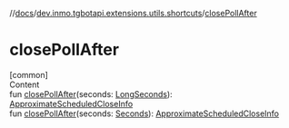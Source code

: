 //[docs](../../index.md)/[dev.inmo.tgbotapi.extensions.utils.shortcuts](index.md)/[closePollAfter](close-poll-after.md)



# closePollAfter  
[common]  
Content  
fun [closePollAfter](close-poll-after.md)(seconds: [LongSeconds](../dev.inmo.tgbotapi.types/index.md#%5Bdev.inmo.tgbotapi.types%2FLongSeconds%2F%2F%2FPointingToDeclaration%2F%5D%2FClasslikes%2F625018081)): [ApproximateScheduledCloseInfo](../dev.inmo.tgbotapi.types.polls/-approximate-scheduled-close-info/index.md)  
fun [closePollAfter](close-poll-after.md)(seconds: [Seconds](../dev.inmo.tgbotapi.types/index.md#%5Bdev.inmo.tgbotapi.types%2FSeconds%2F%2F%2FPointingToDeclaration%2F%5D%2FClasslikes%2F625018081)): [ApproximateScheduledCloseInfo](../dev.inmo.tgbotapi.types.polls/-approximate-scheduled-close-info/index.md)  



